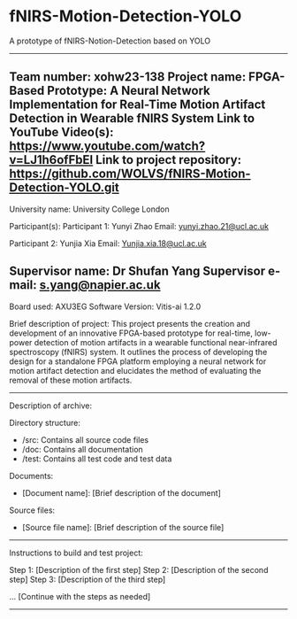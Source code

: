 # fNIRS-Motion-Detection-YOLO
A prototype of fNIRS-Notion-Detection based on YOLO

--------------------------------------------------------------------
Team number: xohw23-138
Project name: FPGA-Based Prototype: A Neural Network Implementation for Real-Time Motion Artifact Detection in Wearable fNIRS System
Link to YouTube Video(s): https://www.youtube.com/watch?v=LJ1h6ofFbEI
Link to project repository: https://github.com/WOLVS/fNIRS-Motion-Detection-YOLO.git
--------------------------------------------------------------------

University name: University College London

Participant(s): 
  Participant 1: Yunyi Zhao
  Email: yunyi.zhao.21@ucl.ac.uk

  Participant 2: Yunjia Xia
  Email: Yunjia.xia.18@ucl.ac.uk
  
Supervisor name: Dr Shufan Yang
Supervisor e-mail: s.yang@napier.ac.uk
--------------------------------------------------------------------

Board used: AXU3EG
Software Version: Vitis-ai 1.2.0

Brief description of project: 
This project presents the creation and development of an innovative FPGA-based prototype for real-time, low-power detection of motion artifacts in a wearable functional near-infrared spectroscopy (fNIRS) system. It outlines the process of developing the design for a standalone FPGA platform employing a neural network for motion artifact detection and elucidates the method of evaluating the removal of these motion artifacts.

--------------------------------------------------------------------
Description of archive:

Directory structure:
- /src: Contains all source code files
- /doc: Contains all documentation
- /test: Contains all test code and test data

Documents:
- [Document name]: [Brief description of the document]

Source files:
- [Source file name]: [Brief description of the source file]
--------------------------------------------------------------------

Instructions to build and test project:

Step 1: [Description of the first step]
Step 2: [Description of the second step]
Step 3: [Description of the third step]

... [Continue with the steps as needed]

--------------------------------------------------------------------

